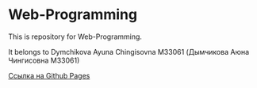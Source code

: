 # Web-Programming
This is repository for Web-Programming.

It belongs to Dymchikova Ayuna Chingisovna M33061 (Дымчикова Аюна Чингисовна M33061)

[Ссылка на Github Pages](https://ales-san.github.io/Web-Programming/)
